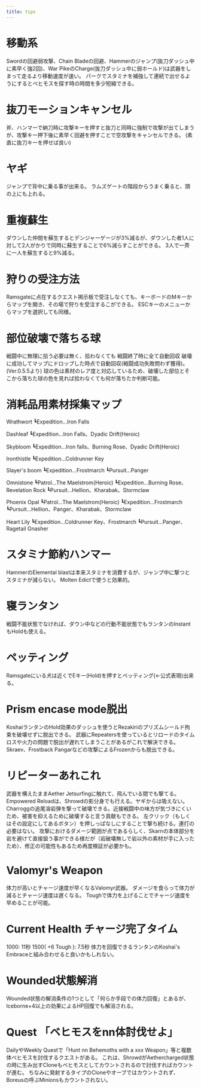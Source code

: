 ```yaml
---
title: tips
---
```

# 移動系
Swordの回避弱攻撃、Chain Bladeの回避、Hammerのジャンプ(抜刀ダッシュ中に素早く強2回)、War PikeのCharge(抜刀ダッシュ中に弱ホールド)は武器をしまって走るより移動速度が速い。 
パークでスタミナを補強して連続で出せるようにするとベヒモスを探す時の時間を多少短縮できる。

# 抜刀モーションキャンセル
斧、ハンマーで納刀時に攻撃キーを押すと抜刀と同時に強制で攻撃が出てしまうが、攻撃キー押下後に素早く回避を押すことで空攻撃をキャンセルできる。
(素直に抜刀キーを押せば良い)

# ヤギ
ジャンプで背中に乗る事が出来る。 
ラムズゲートの階段からうまく乗ると、頭の上にも上れる。

# 重複蘇生
ダウンした仲間を蘇生するとデンジャーゲージが3%減るが、ダウンした者1人に対して2人がかりで同時に蘇生することで6%減らすことができる。
3人で一斉に一人を蘇生すると9%減る。

# 狩りの受注方法
Ramsgateに点在するクエスト掲示板で受注しなくても、キーボードのMキーからマップを開き、その場で狩りを受注するこができる。
ESCキーのメニューからマップを選択しても同様。

# 部位破壊で落ちる球
戦闘中に無理に拾う必要は無く、拾わなくても 戦闘終了時に全て自動回収 破壊に成功してマップにドロップした時点で自動回収(戦闘成功失敗問わず獲得)。(Ver.0.5.5より)
球の色は素材のレア度と対応しているため、破壊した部位とそこから落ちた球の色を見れば拾わなくても何が落ちたか判断可能。

# 消耗品用素材採集マップ
Wrathwort
┗Expedition…Iron Falls

Dashleaf
┗Expedition…Iron Falls、Dyadic Drift(Heroic)

Skybloom
┗Expedition…Iron falls、Burning Rose、Dyadic Drift(Heroic)

Ironthistle
┗Expedition…Coldrunner Key

Slayer's boom
┗Expedition…Frostmarch
┗Pursuit…Panger

Omnistone
┗Patrol…The Maelstrom(Heroic)
┗Expedition…Burning Rose、Revelation Rock
┗Pursuit…Hellion、Kharabak、Stormclaw

Phoenix Opal
┗Patrol…The Maelstrom(Heroic)
┗Expedition…Frostmarch
┗Pursuit…Hellion、Panger、Kharabak、Stormclaw

Heart Lily
┗Expedition…Coldrunner Key、Frostmarch
┗Pursuit…Panger、Ragetail Gnasher

# スタミナ節約ハンマー
HammerのElemental blastは本来スタミナを消費するが、ジャンプ中に撃つとスタミナが減らない。
Molten Edictで使うと効果的。

# 寝ランタン
戦闘不能状態でなければ、ダウン中などの行動不能状態でもランタンのInstantもHoldも使える。

# ペッティング
Ramsgateにいる犬は近くでEキー(Hold)を押すとペッティング(←公式表現)出来る。

# Prism encase mode脱出
KoshaiランタンのHold効果のダッシュを使うとRezakiriのプリズムシールド拘束を破壊せずに脱出できる。
武器にRepeatersを使っているとリロードのタイムロスや火力の問題で脱出が遅れてしまうことがあるがこれで解決できる。
Skraev、Frostback Pangarなどの攻撃によるFrozenからも脱出できる。

# リピーターあれこれ
武器を構えたままAether Jetsurfingに触れて、飛んでいる間でも撃てる。
Empowered Reloadは、Shrowdの影分身でも行える。ヤギからは吸えない。
Charroggの追尾溶岩弾を撃って破壊できる。近接戦闘中の味方が気づきにくいため、被害を抑えるために破壊すると言う貢献もできる。
左クリック（もしくはその設定にしてあるボタン）を押しっぱなしにすることで撃ち続ける。連打の必要はない。
攻撃におけるダメージ範囲が点であるらしく、Skarnの本体部分を岩を避けて直接狙う事ができる様だが（岩破壊無しで岩以外の素材が手に入ったため）、修正の可能性もあるため再度検証が必要かも。

# Valomyr's Weapon
体力が高いとチャージ速度が早くなるValomyr武器。
ダメージを食らって体力が減るとチャージ速度は遅くなる。
Toughで体力を上げることでチャージ速度を早めることが可能。

# Current Health チャージ完了タイム
1000: 11秒
1500( +6 Tough ): 7.5秒
体力を回復できるランタンのKoshai's Embraceと組み合わせると良いかもしれない。

# Wounded状態解消
Wounded状態の解消条件の1つとして「何らか手段での体力回復」とあるが、Iceborne+4以上の効果によるHP回復でも解消される。

# Quest 「ベヒモスをnn体討伐せよ」
DailyやWeekly Questで「Hunt nn Behemoths with a xxx Weapon」等と複数体ベヒモスを討伐するクエストがある。
これは、ShrowdがAethercharged状態の時に生み出すCloneもベヒモスとしてカウントされるので討伐すればカウントが進む。
ちなみに発射するタイプのCloneやオーブではカウントされず、Boreusの呼ぶMinionsもカウントされない。
